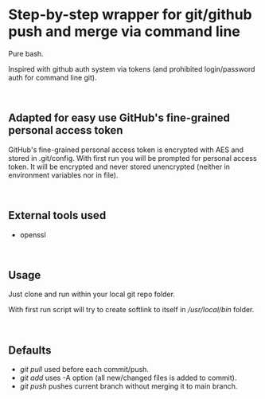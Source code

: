
# Step-by-step wrapper for git/github push and merge via command line

Pure bash.

Inspired with github auth system via tokens (and prohibited login/password auth for command line git).

<br>

## Adapted for easy use GitHub's fine-grained personal access token
GitHub's fine-grained personal access token is encrypted with AES and stored in .git/config.
With first run you will be prompted for personal access token.
It will be encrypted and never stored unencrypted (neither in environment variables nor in file).

<br>

## External tools used
- openssl

<br>

## Usage
Just clone and run within your local git repo folder.

With first run script will try to create softlink to itself in */usr/local/bin* folder.

<br>

## Defaults 
- *git pull* used before each commit/push.
- *git add* uses -A option (all new/changed files is added to commit).
- *git push* pushes current branch without merging it to main branch.

